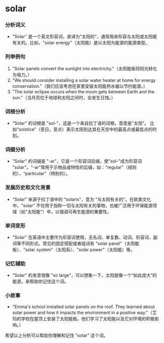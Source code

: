 # solar

### 分析词义

  

*   "Solar" 是一个英文形容词，直译为“太阳的”，通常用来形容与太阳或太阳能有关的。比如，"solar energy"（太阳能）是以太阳为能源的能源类型。

  

### 列举例句

  

1.  "Solar panels convert the sunlight into electricity."（太阳能板将阳光转化为电力。）
2.  "We should consider installing a solar water heater at home for energy conservation."（我们应该考虑在家里安装太阳能热水器以节约能源。）
3.  "The solar eclipse occurs when the moon gets between Earth and the sun."（当月亮位于地球和太阳之间时，会发生日蚀。）

  

### 词根分析

  

*   "Solar" 的词根是 "sol-"，这是一个来自拉丁语的词根，意思是"太阳"。 比如“solstice”（至日，至点）表示太阳到达其在天空中的最高点或最低点的时刻。

  

### 词缀分析

  

*   "Solar" 的词缀是 "-ar"，它是一个形容词后缀，使"sol-"成为形容词 "solar"。“-ar”常用于示物品或特性的后缀，如：“regular”（规则的），“particular”（特别的）。

  

### 发展历史和文化背景

  

*   "Solar" 来源于拉丁语中的 "solaris"，意为 "与太阳有关的"。在欧美文化中，"solar" 不仅用于指称一切与太阳有关的事物，也被广泛用于环保能源领域（如"太阳能"）中，以强调可再生能源的重要性。

  

### 单词变形

  

*   "Solar" 在英语中主要作为形容词使用，无名词、单复数、动词、形容词、副词等不同形式。常见的固定搭配或者组词有 "solar panel"（太阳能板）、"solar system"（太阳系）、"solar power"（太阳能）等。

  

### 记忆辅助

  

*   "Solar" 的发音很像 "so large"，可以想象一下，太阳就像一个“如此庞大”的能源，来帮助你记住这个词。

  

### 小故事

  

*   "Emma's school installed solar panels on the roof. They learned about solar power and how it impacts the environment in a positive way."（艾玛的学校在屋顶上安装了太阳能板。他们学习了太阳能以及它对环境的积极影响。）

  

希望以上分析可以帮助你理解和记住 "solar" 这个词。
